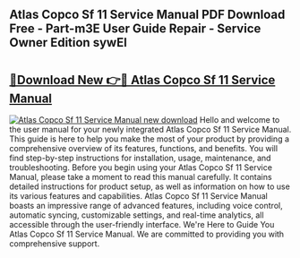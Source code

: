## Atlas Copco Sf 11 Service Manual PDF Download Free - Part-m3E User Guide Repair - Service Owner Edition sywEl

# <h2><a href="http://bc84725.oget.top/?id=Atlas+Copco+Sf+11+Service+Manual">🔗Download New 👉🔴 Atlas Copco Sf 11 Service Manual</a></h2>

[![Atlas Copco Sf 11 Service Manual new download](https://i.imgur.com/5g1atiW.png)](http://bc84725.oget.top/?id=Atlas+Copco+Sf+11+Service+Manual)
Hello and welcome to the user manual for your newly integrated Atlas Copco Sf 11 Service Manual. This guide is here to help you make the most of your product by providing a comprehensive overview of its features, functions, and benefits. You will find step-by-step instructions for installation, usage, maintenance, and troubleshooting. Before you begin using your Atlas Copco Sf 11 Service Manual, please take a moment to read this manual carefully. It contains detailed instructions for product setup, as well as information on how to use its various features and capabilities. Atlas Copco Sf 11 Service Manual boasts an impressive range of advanced features, including voice control, automatic syncing, customizable settings, and real-time analytics, all accessible through the user-friendly interface. We're Here to Guide You Atlas Copco Sf 11 Service Manual. We are committed to providing you with comprehensive support.
